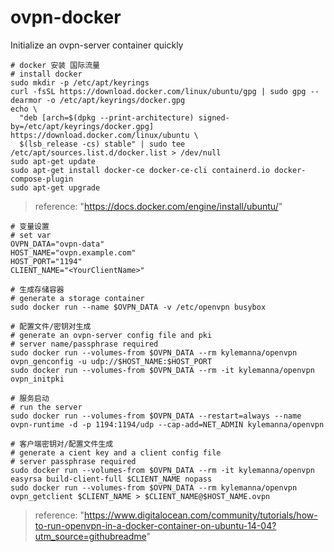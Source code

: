 # ovpn-docker
Initialize an ovpn-server container quickly
```
# docker 安装 国际流量
# install docker 
sudo mkdir -p /etc/apt/keyrings
curl -fsSL https://download.docker.com/linux/ubuntu/gpg | sudo gpg --dearmor -o /etc/apt/keyrings/docker.gpg
echo \
  "deb [arch=$(dpkg --print-architecture) signed-by=/etc/apt/keyrings/docker.gpg] https://download.docker.com/linux/ubuntu \
  $(lsb_release -cs) stable" | sudo tee /etc/apt/sources.list.d/docker.list > /dev/null
sudo apt-get update
sudo apt-get install docker-ce docker-ce-cli containerd.io docker-compose-plugin
sudo apt-get upgrade
```
> reference: "https://docs.docker.com/engine/install/ubuntu/"

```
# 变量设置
# set var
OVPN_DATA="ovpn-data"
HOST_NAME="ovpn.example.com"
HOST_PORT="1194"
CLIENT_NAME="<YourClientName>"

# 生成存储容器
# generate a storage container
sudo docker run --name $OVPN_DATA -v /etc/openvpn busybox

# 配置文件/密钥对生成
# generate an ovpn-server config file and pki
# server name/passphrase required
sudo docker run --volumes-from $OVPN_DATA --rm kylemanna/openvpn ovpn_genconfig -u udp://$HOST_NAME:$HOST_PORT
sudo docker run --volumes-from $OVPN_DATA --rm -it kylemanna/openvpn ovpn_initpki

# 服务启动
# run the server
sudo docker run --volumes-from $OVPN_DATA --restart=always --name ovpn-runtime -d -p 1194:1194/udp --cap-add=NET_ADMIN kylemanna/openvpn

# 客户端密钥对/配置文件生成
# generate a cient key and a client config file
# server passphrase required
sudo docker run --volumes-from $OVPN_DATA --rm -it kylemanna/openvpn easyrsa build-client-full $CLIENT_NAME nopass
sudo docker run --volumes-from $OVPN_DATA --rm kylemanna/openvpn ovpn_getclient $CLIENT_NAME > $CLIENT_NAME@$HOST_NAME.ovpn
```
> reference: "https://www.digitalocean.com/community/tutorials/how-to-run-openvpn-in-a-docker-container-on-ubuntu-14-04?utm_source=githubreadme"
